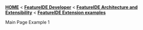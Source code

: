 <!-- Breadcrumb -->
[**HOME**](https://github.com/tthuem/FeatureIDE/wiki) < [**FeatureIDE Developer**](https://github.com/tthuem/FeatureIDE/wiki/FeatureIDE-Developer) < [**FeatureIDE Architecture and Extensibility**](https://github.com/tthuem/FeatureIDE/wiki/FeatureIDE-Architecture-and-Extensibility) < [**FeatureIDE Extension examples**](https://github.com/tthuem/FeatureIDE/wiki/FeatureIDE-Extension-examples)

<!-- Introduction -->
Main Page Example 1

<!-- Outline -->

<!-- Content -->